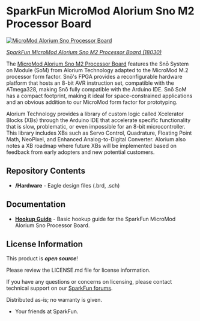 SparkFun MicroMod Alorium Sno M2 Processor Board
========================================

[![MicroMod Alorium Sno Processor Board](https://cdn.sparkfun.com/assets/parts/1/7/2/5/8/18030-SparkFun_MicroMod_Alorium_Sno_Processor_Board-01a.jpg)](https://www.sparkfun.com/products/18030)

[*SparkFun MicroMod Alorium Sno M2 Processor Board (18030)*](https://www.sparkfun.com/products/18030)

The [MicroMod Alorium Sno M2 Processor Board](https://www.sparkfun.com/products/18030) features the Snō System on Module (SoM) from Alorium Technology adapted to the MicroMod M.2 processor form factor. Snō's FPGA provides a reconfigurable hardware platform that hosts an 8-bit AVR instruction set, compatible with the ATmega328, making Snō fully compatible with the Arduino IDE. Snō SoM has a compact footprint, making it ideal for space-constrained applications and an obvious addition to our MicroMod form factor for prototyping. 

Alorium Technology provides a library of custom logic called Xcelerator Blocks (XBs) through the Arduino IDE that accelerate specific functionality that is slow, problematic, or even impossible for an 8-bit microcontroller. This library includes XBs such as Servo Control, Quadrature, Floating Point Math, NeoPixel, and Enhanced Analog-to-Digital Converter. Alorium also notes a XB roadmap where future XBs will be implemented based on feedback
from early adopters and new potential customers. 


Repository Contents
-------------------

* **/Hardware** - Eagle design files (.brd, .sch)

Documentation
--------------
* **[Hookup Guide](https://learn.sparkfun.com/tutorials/micromod-alorium-sno-processor-board-hookup-guide)** - Basic hookup guide for the SparkFun MicroMod Alorium Sno Processor Board.


License Information
-------------------

This product is _**open source**_! 

Please review the LICENSE.md file for license information. 

If you have any questions or concerns on licensing, please contact technical support on our [SparkFun forums](https://forum.sparkfun.com/viewforum.php?f=152).

Distributed as-is; no warranty is given.

- Your friends at SparkFun.

_<COLLABORATION CREDIT>_
